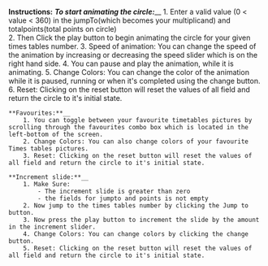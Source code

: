 

**Instructions:**
    **_To start animating the circle:_**__
        1. Enter a valid value (0 < value < 360) in the jumpTo(which becomes your multiplicand) and totalpoints(total points on   circle)      
        2. Then Click the play button to begin animating the circle for your given times tables number.
        3. Speed of animation: You can change the speed of the animation by increasing or decreasing the speed slider which is on the right hand side.
        4. You can pause and play the animation, while it is animating.
        5. Change Colors: You can change the color of the animation while it is paused, running or when it's completed using the change button.
        6. Reset: Clicking on the reset button will reset the values of all field and return the circle to it's initial state.

    **Favourites:**__
        1. You can toggle between your favourite timetables pictures by scrolling through the favourites combo box which is located in the left-bottom of the screen.
        2. Change Colors: You can also change colors of your favourite Times tables pictures.
        3. Reset: Clicking on the reset button will reset the values of all field and return the circle to it's initial state.

    **Increment slide:**__
        1. Make Sure: 
            - The increment slide is greater than zero
            - the fields for jumpto and points is not empty
        2. Now jump to the times tables number by clicking the Jump to button.
        3. Now press the play button to increment the slide by the amount in the increment slider.
        4. Change Colors: You can change colors by clicking the change button.
        5. Reset: Clicking on the reset button will reset the values of all field and return the circle to it's initial state.

